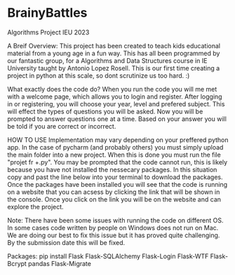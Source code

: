 # BrainyBattles
Algorithms Project IEU 2023

A Breif Overview:
This project has been created to teach kids educational material from a young age in a fun way. This has all been programmed by our fantastic group, for a Algorithms and Data Structures course in IE University taught by Antonio Lopez Rosell. This is our first time creating a project in python at this scale, so dont scrutinize us too hard. :)


What exactly does the code do?
When you run the code you will me met with a welcome page, which allows you to login and register. After logging in or registering, you will choose your year, level and prefered subject. This will effect the types of questions you will be asked. Now you will be prompted to answer questions one at a time. Based on your answer you will be told if you are correct or incorrect.

HOW TO USE 
Implementation may vary depending on your preffered python app. In the case of pycharm (and probably others) you must simply upload the main folder into a new project. When this is done you must run the file "projet fr +.py". You may be prompted that the code cannot run, this is likely because you have not installed the nessecary packages. In this situation copy and past the line below into your terminal to download the packages. Once the packages have been installed you will see that the code is running on a website that you can acsess by clicking the link that will be shown in the console. Once you click on the link you will be on the website and can explore the project.


Note:
There have been some issues with running the code on different OS. In some cases code written by people on Windows does not run on Mac. We are doing our best to fix this issue but it has proved quite challenging. By the submission date this will be fixed. 


Packages:
pip install Flask Flask-SQLAlchemy Flask-Login Flask-WTF Flask-Bcrypt pandas Flask-Migrate
